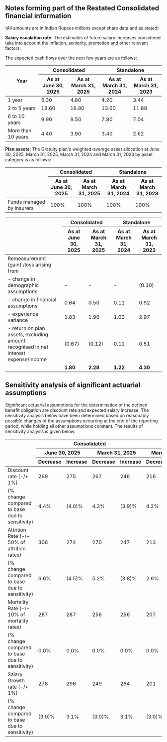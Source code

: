 ## Notes forming part of the Restated Consolidated financial information

(All amounts are in Indian Rupees millions except share data and as stated)

**Salary escalation rate:** The estimates of future salary increases considered take into account the inflation, seniority, promotion and other relevant factors.

The expected cash flows over the next few years are as follows:

<table><thead><tr><th rowspan="2">Year</th><th colspan="2">Consolidated</th><th colspan="2">Standalone</th></tr><tr><th>As at<br>June 30, 2025</th><th>As at<br>March 31, 2025</th><th>As at<br>March 31, 2024</th><th>As at<br>March 31, 2023</th></tr></thead><tbody><tr><td>1 year</td><td>5.30</td><td>4.80</td><td>4.20</td><td>3.44</td></tr><tr><td>2 to 5 years</td><td>18.60</td><td>16.80</td><td>13.60</td><td>11.88</td></tr><tr><td>6 to 10 years</td><td>9.90</td><td>9.50</td><td>7.80</td><td>7.04</td></tr><tr><td>More than 10 years</td><td>4.40</td><td>3.90</td><td>3.40</td><td>2.62</td></tr></tbody></table>

**Plan assets:** The Gratuity plan's weighted-average asset allocation at June 30, 2025, March 31, 2025, March 31, 2024 and March 31, 2023 by asset category is as follows:

<table><thead><tr><th rowspan="2"></th><th colspan="2">Consolidated</th><th colspan="2">Standalone</th></tr><tr><th>As at<br>June 30, 2025</th><th>As at<br>March 31, 2025</th><th>As at<br>March 31, 2024</th><th>As at<br>March 31, 2023</th></tr></thead><tbody><tr><td>Funds managed by insurers</td><td>100%</td><td>100%</td><td>100%</td><td>100%</td></tr></tbody></table>

<table><thead><tr><th rowspan="2"></th><th colspan="2">Consolidated</th><th colspan="2">Standalone</th></tr><tr><th>As at<br>June 30, 2025</th><th>As at<br>March 31, 2025</th><th>As at<br>March 31, 2024</th><th>As at<br>March 31, 2023</th></tr></thead><tbody><tr><td>Remeasurement (gain) /loss arising from</td><td></td><td></td><td></td><td></td></tr><tr><td>- change in demographic assumptions</td><td>-</td><td>-</td><td>-</td><td>(0.10)</td></tr><tr><td>- change in financial assumptions</td><td>0.64</td><td>0.50</td><td>0.11</td><td>0.92</td></tr><tr><td>- experience variance</td><td>1.83</td><td>1.90</td><td>1.00</td><td>2.97</td></tr><tr><td>- return on plan assets, excluding amount<br>recognised in net interest expense/income</td><td>(0.67)</td><td>(0.12)</td><td>0.11</td><td>0.51</td></tr><tr><td></td><td><strong>1.80</strong></td><td><strong>2.28</strong></td><td><strong>1.22</strong></td><td><strong>4.30</strong></td></tr></tbody></table>

## Sensitivity analysis of significant actuarial assumptions

Significant actuarial assumptions for the determination of the defined benefit obligation are discount rate and expected salary increase. The sensitivity analysis below have been determined based on reasonably possible changes of the assumptions occurring at the end of the reporting period, while holding all other assumptions constant. The results of sensitivity analysis is given below:

<table><thead><tr><th rowspan="3"></th><th colspan="4">Consolidated</th><th colspan="4">Standalone</th></tr><tr><th colspan="2">June 30, 2025</th><th colspan="2">March 31, 2025</th><th colspan="2">March 31, 2024</th><th colspan="2">March 31, 2023</th></tr><tr><th>Decrease</th><th>Increase</th><th>Decrease</th><th>Increase</th><th>Decrease</th><th>Increase</th><th>Decrease</th><th>Increase</th></tr></thead><tbody><tr><td>Discount rate (-/+ 1%)</td><td>299</td><td>275</td><td>267</td><td>246</td><td>216</td><td>199</td><td>185</td><td>170</td></tr><tr><td>(% change compared to base due to sensitivity)</td><td>4.4%</td><td>(4.0)%</td><td>4.3%</td><td>(3.9)%</td><td>4.2%</td><td>(3.9)%</td><td>4.3%</td><td>(4.0)%</td></tr><tr><td>Attrition Rate (-/+ 50% of attrition rates)</td><td>306</td><td>274</td><td>270</td><td>247</td><td>213</td><td>203</td><td>179</td><td>175</td></tr><tr><td>(% change compared to base due to sensitivity)</td><td>6.6%</td><td>(4.5)%</td><td>5.2%</td><td>(3.8)%</td><td>2.6%</td><td>(2.2)%</td><td>0.9%</td><td>(1.4)%</td></tr><tr><td>Mortality Rate (-/+ 10% of mortality rates)</td><td>287</td><td>287</td><td>256</td><td>256</td><td>207</td><td>207</td><td>177</td><td>177</td></tr><tr><td>(% change compared to base due to sensitivity)</td><td>0.0%</td><td>0.0%</td><td>0.0%</td><td>0.0%</td><td>0.0%</td><td>0.0%</td><td>0.0%</td><td>0.0%</td></tr><tr><td>Salary Growth rate (-/+ 1%)</td><td>278</td><td>296</td><td>249</td><td>264</td><td>201</td><td>214</td><td>172</td><td>182</td></tr><tr><td>(% change compared to base due to sensitivity)</td><td>(3.0)%</td><td>3.1%</td><td>(3.0)%</td><td>3.1%</td><td>(3.0)%</td><td>3.1%</td><td>(2.9)%</td><td>3.00%</td></tr></tbody></table>
